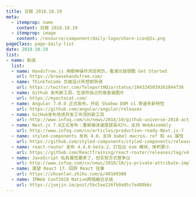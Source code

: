 ```yaml
---
title: 日报 2018.10.19
meta:
  - itemprop: name
    content: 日报 2018.10.19
  - itemprop: image
    content: /resource/component/daily-logo/share-icon@2x.png
pageClass: page-daily-list
date: 2018.10.19
list:
- name: 新闻
  list:
  - name: Handsfree.js 用眼神操作浏览网页，看演示就很酷 Get Started
    url: https://browsehandsfree.com/
  - name: ThinkToCode 页面设计所想即所得
    url: https://twitter.com/TeleportHQio/status/1043245039261044736
  - name: Github 发布新工具，生成你自己的章鱼猫图片
    url: https://myoctocat.com/
  - name: Angular 7.0.0 正式发布，开启 Shadow DOM v1 等诸多新特性
    url: https://github.com/angular/angular/releases
  - name: GitHub发布改进开发工作流的新工具
    url: http://www.infoq.com/cn/news/2018/10/github-universe-2018-actions
  - name: Next.js 7.0正式发布：重新编译速度提高42％，支持 WebAssembly 
    url: http://www.infoq.com/cn/articles/production-ready-Next.js-7
  - name: styled-components 发布 4.0，支持 babel macros，ref 和 as 属性
    url: https://github.com/styled-components/styled-components/releases
  - name: react-router 发布 4.4.0-beta.2，打包出 esm 模块，体积更小
    url: https://github.com/ReactTraining/react-router/releases/tag/v4.4.0-beta.2
  - name: JavaScript 私有属性要来了，但实现方式惹争议
    url: http://www.infoq.com/cn/news/2018/10/js-private-attribute-implement
  - name: 展望 React 17，回顾 React 往事
    url: https://zhuanlan.zhihu.com/p/40160380
  - name: IMWeb Conf2018 Native跨端融合总结
    url: https://juejin.im/post/5bc5ae226fb9a05cfe489b6c
---
```


<daily-list v-bind="$page.frontmatter"/>
